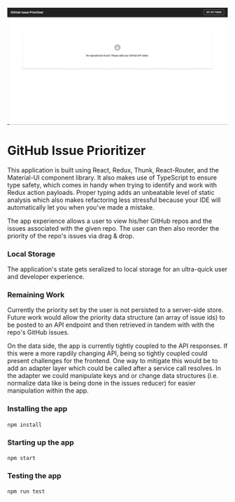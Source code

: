 ![Screenshot](demo.gif)

# GitHub Issue Prioritizer

This application is built using React, Redux, Thunk, React-Router, and the Material-UI component library. It also makes use of TypeScript to ensure type safety, which comes in handy when trying to identify and work with Redux action payloads. Proper typing adds an unbeatable level of static analysis which also makes refactoring less stressful because your IDE will automatically let you when you've made a mistake.

The app experience allows a user to view his/her GitHub repos and the issues associated with the given repo. The user can then also reorder the priority of the repo's issues via drag & drop.

### Local Storage

The application's state gets seralized to local storage for an ultra-quick user and developer experience.

### Remaining Work

Currently the priority set by the user is not persisted to a server-side store. Future work would allow the priority data structure (an array of issue ids) to be posted to an API endpoint and then retrieved in tandem with with the repo's GitHub issues.

On the data side, the app is currently tightly coupled to the API responses. If this were a more rapdily changing API, being so tightly coupled could present challenges for the frontend. One way to mitigate this would be to add an adapter layer which could be called after a service call resolves. In the adapter we could manipulate keys and or change data structures (i.e. normalize data like is being done in the issues reducer) for easier manipulation within the app. 



### Installing the app
`npm install`

### Starting up the app
`npm start`

### Testing the app
`npm run test`
